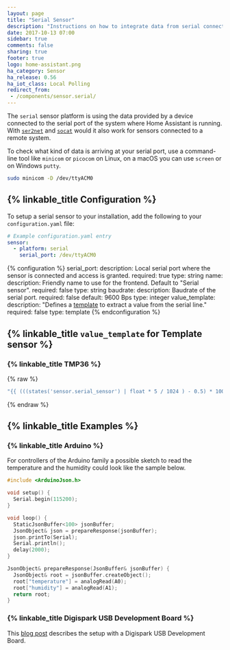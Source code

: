 ```yaml
---
layout: page
title: "Serial Sensor"
description: "Instructions on how to integrate data from serial connected sensors into Home Assistant."
date: 2017-10-13 07:00
sidebar: true
comments: false
sharing: true
footer: true
logo: home-assistant.png
ha_category: Sensor
ha_release: 0.56
ha_iot_class: Local Polling
redirect_from:
 - /components/sensor.serial/
---
```


The `serial` sensor platform is using the data provided by a device connected to the serial port of the system where Home Assistant is running. With [`ser2net`](http://ser2net.sourceforge.net/) and [`socat`](http://www.dest-unreach.org/socat/) would it also work for sensors connected to a remote system.

To check what kind of data is arriving at your serial port, use a command-line tool like `minicom` or `picocom` on Linux, on a macOS you can use `screen` or on Windows `putty`.

```bash
sudo minicom -D /dev/ttyACM0
```

## {% linkable_title Configuration %}

To setup a serial sensor to your installation, add the following to your `configuration.yaml` file:

```yaml
# Example configuration.yaml entry
sensor:
  - platform: serial
    serial_port: /dev/ttyACM0
```

{% configuration %}
serial_port:
  description: Local serial port where the sensor is connected and access is granted.
  required: true
  type: string
name:
  description: Friendly name to use for the frontend. Default to "Serial sensor".
  required: false
  type: string
baudrate:
  description: Baudrate of the serial port.
  required: false
  default: 9600 Bps
  type: integer
value_template:
  description: "Defines a [template](/docs/configuration/templating/#processing-incoming-data) to extract a value from the serial line."
  required: false
  type: template
{% endconfiguration %}

## {% linkable_title `value_template` for Template sensor %}

### {% linkable_title TMP36 %}

{% raw %}
```yaml
"{{ (((states('sensor.serial_sensor') | float * 5 / 1024 ) - 0.5) * 100) | round(1) }}"
```
{% endraw %}

## {% linkable_title Examples %}

### {% linkable_title Arduino %}

For controllers of the Arduino family a possible sketch to read the temperature and the humidity could look like the sample below.

```c
#include <ArduinoJson.h>

void setup() {
  Serial.begin(115200);
}

void loop() {
  StaticJsonBuffer<100> jsonBuffer;
  JsonObject& json = prepareResponse(jsonBuffer);
  json.printTo(Serial);
  Serial.println();
  delay(2000);
}

JsonObject& prepareResponse(JsonBuffer& jsonBuffer) {
  JsonObject& root = jsonBuffer.createObject();
  root["temperature"] = analogRead(A0);
  root["humidity"] = analogRead(A1);
  return root;
}
```

### {% linkable_title Digispark USB Development Board %}

This [blog post](/blog/2017/10/23/simple-analog-sensor/) describes the setup with a Digispark USB Development Board.
